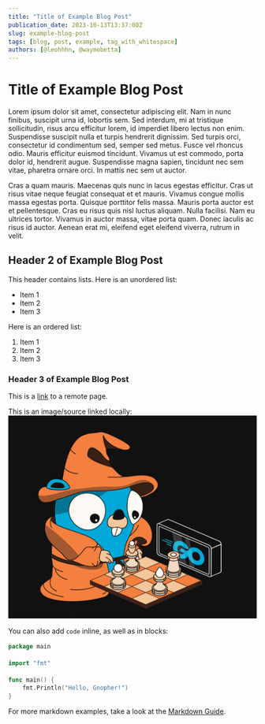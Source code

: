 ```yaml
---
title: "Title of Example Blog Post"
publication_date: 2023-10-13T13:37:00Z
slug: example-blog-post
tags: [blog, post, example, tag_with_whitespace]
authors: [@leohhhn, @waymobetta]
---
```


# Title of Example Blog Post

Lorem ipsum dolor sit amet, consectetur adipiscing elit. Nam in nunc finibus, suscipit urna id, lobortis sem. Sed interdum, mi at tristique sollicitudin, risus arcu efficitur lorem, id imperdiet libero lectus non enim. Suspendisse suscipit nulla et turpis hendrerit dignissim. Sed turpis orci, consectetur id condimentum sed, semper sed metus. Fusce vel rhoncus odio. Mauris efficitur euismod tincidunt. Vivamus ut est commodo, porta dolor id, hendrerit augue. Suspendisse magna sapien, tincidunt nec sem vitae, pharetra ornare orci. In mattis nec sem ut auctor.

Cras a quam mauris. Maecenas quis nunc in lacus egestas efficitur. Cras ut risus vitae neque feugiat consequat et et mauris. Vivamus congue mollis massa egestas porta. Quisque porttitor felis massa. Mauris porta auctor est et pellentesque. Cras eu risus quis nisl luctus aliquam. Nulla facilisi. Nam eu ultrices tortor. Vivamus in auctor massa, vitae porta quam. Donec iaculis ac risus id auctor. Aenean erat mi, eleifend eget eleifend viverra, rutrum in velit.

## Header 2 of Example Blog Post

This header contains lists. Here is an unordered list:
- Item 1
- Item 2
- Item 3

Here is an ordered list:
1. Item 1
2. Item 2
3. Item 3

### Header 3 of Example Blog Post

This is a [link](gno.land) to a remote page.

This is an image/source linked locally:  
![link](./src/example.png)


You can also add `code` inline, as well as in blocks:

```go
package main

import "fmt"

func main() {
	fmt.Println("Hello, Gnopher!")
}

```

For more markdown examples, take a look at the [Markdown Guide](https://www.markdownguide.org/basic-syntax/).